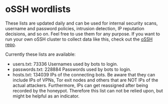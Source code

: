# oSSH wordlists
These lists are updated daily and can be used for internal security scans, username and password policies, intrusion detection, IP reputation decisions, and so on. Feel free to use them for any purpose. If you want to run your own oSSH cluster to collect data like this, check out the [oSSH repo](https://github.com/toxyl/ossh).  

Currently these lists are available:  
- users.txt: 73336                                                                                                                                                                                                                                                                                                                                                                                           Usernames used by bots to login. 
- passwords.txt: 228884                                                                                                                                                                                                                                                                                                                                                                                           Passwords used by bots to login. 
- hosts.txt: 134039                                                                                                                                                                                                                                                                                                                                                                                           IPs of the connecting bots. Be aware that they can include IPs of VPNs, Tor exit nodes and others that are NOT IPs of the actual attackers. Furthermore, IPs can get reassigned after being recorded by the honeypot. Therefore this list can not be relied upon, but might be helpful as an indicator.

